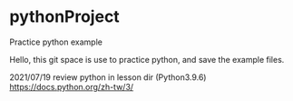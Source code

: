 # pythonProject
Practice python example

Hello, this git space is use to practice python,
and save the example files.



2021/07/19
review python in lesson dir  (Python3.9.6)
https://docs.python.org/zh-tw/3/